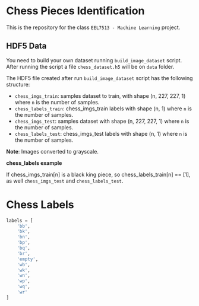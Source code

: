 # Chess Pieces Identification

This is the repository for the class `EEL7513 - Machine Learning` project.

## HDF5 Data

You need to build your own dataset running `build_image_dataset` script. After running the script
a file `chess_dataset.h5` will be on `data` folder.

The HDF5 file created after run `build_image_dataset` script has the following structure:

- `chess_imgs_train`: samples dataset to train, with shape (n, 227, 227, 1) where `n` is the number of samples.
- `chess_labels_train`: chess_imgs_train labels with shape (n, 1) where `n` is the number of samples.
- `chess_imgs_test`: samples dataset with shape (n, 227, 227, 1) where `n` is the number of samples.
- `chess_labels_test`: chess_imgs_test labels with shape (n, 1) where `n` is the number of samples.

**Note**: Images converted to grayscale.

**chess_labels example**

If chess_imgs_train[n] is a black king piece, so chess_labels_train[n] == [1], as well `chess_imgs_test` and `chess_labels_test`.

# Chess Labels

```python
labels = [
    'bb',
    'bk',
    'bn',
    'bp',
    'bq',
    'br',
    'empty',
    'wb',
    'wk',
    'wn',
    'wp',
    'wq',
    'wr'
]
```
